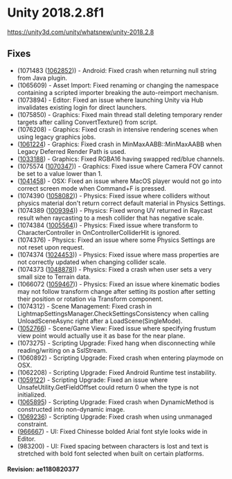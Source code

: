 # Unity 2018.2.8f1

https://unity3d.com/unity/whatsnew/unity-2018.2.8

## Fixes



*   (1071483 ([1062852](https://issuetracker.unity3d.com/product/unity/issues/guid/1062852/))) - Android: Fixed crash when returning null string from Java plugin.
*   (1065609) - Asset Import: Fixed renaming or changing the namespace containing a scripted importer breaking the auto-reimport mechanism.
*   (1073894) - Editor: Fixed an issue where launching Unity via Hub invalidates existing login for direct launchers.
*   (1075850) - Graphics: Fixed main thread stall deleting temporary render targets after calling ConvertTexture() from script.
*   (1076208) - Graphics: Fixed crash in intensive rendering scenes when using legacy graphics jobs.
*   ([1061224](https://issuetracker.unity3d.com/product/unity/issues/guid/1061224/)) - Graphics: Fixed crash in MinMaxAABB::MinMaxAABB when Legacy Deferred Render Path is used.
*   ([1033188](https://issuetracker.unity3d.com/product/unity/issues/guid/1033188/)) - Graphics: Fixed RGBA16 having swapped red/blue channels.
*   (1075574 ([1070347](https://issuetracker.unity3d.com/product/unity/issues/guid/1070347/))) - Graphics: Fixed issue where Camera FOV cannot be set to a value lower than 1.
*   ([1041458](https://issuetracker.unity3d.com/product/unity/issues/guid/1041458/)) - OSX: Fixed an issue where MacOS player would not go into correct screen mode when Command+F is pressed.
*   (1074390 ([1058082](https://issuetracker.unity3d.com/product/unity/issues/guid/1058082/))) - Physics: Fixed issue where colliders without physics material don't return correct default material in Physics Settings.
*   (1074389 ([1009394](https://issuetracker.unity3d.com/product/unity/issues/guid/1009394/))) - Physics: Fixed wrong UV returned in Raycast result when raycasting to a mesh collider that has negative scale.
*   (1074384 ([1005564](https://issuetracker.unity3d.com/product/unity/issues/guid/1005564/))) - Physics: Fixed issue where transform to CharacterController in OnControllerColliderHit is ignored.
*   (1074376) - Physics: Fixed an issue where some Physics Settings are not reset upon request.
*   (1074374 ([1024453](https://issuetracker.unity3d.com/product/unity/issues/guid/1024453/))) - Physics: Fixed issue where mass properties are not correctly updated when changing collider scale.
*   (1074373 ([1048878](https://issuetracker.unity3d.com/product/unity/issues/guid/1048878/))) - Physics: Fixed a crash when user sets a very small size to Terrain data.
*   (1066072 ([1059467](https://issuetracker.unity3d.com/product/unity/issues/guid/1059467/))) - Physics: Fixed an issue where kinematic bodies may not follow transform change after setting its postion after setting their position or rotation via Transform component.
*   (1074312) - Scene Management: Fixed crash in LightmapSettingsManager.CheckSettingsConsistency when calling UnloadSceneAsync right after a LoadScene(SingleMode).
*   ([1052766](https://issuetracker.unity3d.com/product/unity/issues/guid/1052766/)) - Scene/Game View: Fixed issue where specifying frustum view point would actually use it as base for the near plane.
*   (1073275) - Scripting Upgrade: Fixed hang when disconnecting while reading/writing on a SslStream.
*   (1060892) - Scripting Upgrade: Fixed crash when entering playmode on OSX.
*   (1062208) - Scripting Upgrade: Fixed Android Runtime test instability.
*   ([1059122](https://issuetracker.unity3d.com/product/unity/issues/guid/1059122/)) - Scripting Upgrade: Fixed an issue where UnsafeUtility.GetFieldOffset could return 0 when the type is not initialized.
*   ([1065895](https://issuetracker.unity3d.com/product/unity/issues/guid/1065895/)) - Scripting Upgrade: Fixed crash when DynamicMethod is constructed into non-dynamic image.
*   ([1069236](https://issuetracker.unity3d.com/product/unity/issues/guid/1069236/)) - Scripting Upgrade: Fixed crash when using unmanaged constraint.
*   ([966667](https://issuetracker.unity3d.com/product/unity/issues/guid/966667/)) - UI: Fixed Chinesse bolded Arial font style looks wide in Editor.
*   (983200) - UI: Fixed spacing between characters is lost and text is stretched with bold font selected when built on certain platforms.

#### Revision: ae1180820377